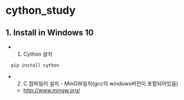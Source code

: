 # cython_study
## 1. Install in Windows 10
* 1. Cython 설치
```
  pip install cython
```
* 2. C 컴파일러 설치 - MinGW설치(gcc의 windows버전이 포함되어있음)
  - <http://www.mingw.org/>
